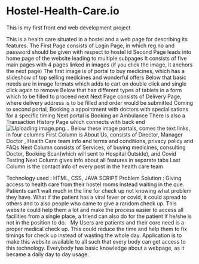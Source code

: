 # Hostel-Health-Care.io
This is my first front end web development project

This is a health care situated in a hostel and a web page for describing its features.
The First Page consists of Login Page, in which reg.no and password should be given with respect to hostel id
Second Page leads into home page of the website leading to multiple subpages
It consists of five main pages with 4 pages linked in images (if you click the image, it anchors the next page)
The first image is of portal to buy medicines, which has a slideshow of top selling medicines and wonderful offers
Below that basic needs are in image formats which adds to cart on double click and single click again to remove
Below that has different types of tablets in a form which to be filled to proceed next
Next Page consists of Delivery Page, where delivery address is to be filled and order would be submitted
Coming to second portal, Booking a appointment with doctors with specialisations for a specific timing
Next portal is Booking an Ambulance
There is also a Transaction History Page which connects with back end![Uploading image.png…]()
Below these image portals, comes the text links, in four columns
First Column is About Us, consists of Director, Manager Doctor , Health Care team info and terms and conditions, privacy policy and FAQs
Next Column consists of Services, of buying medicines, consulting Doctor, Booking Scan(which will sent to Hospital Outside), and Covid Testing
Next Column gives info about all features in separate tabs
Last Column is the contact info of every post in the health care team

Technology used : HTML, CSS, JAVA SCRIPT
Problem Solution : Giving access to health care from their hostel rooms instead waiting in the que. Patients can’t wait much in the line for check up not knowing what problem they have. What if the patient has a viral fever or covid, it could spread to others and to also people who came to give a random check up. This website could help them a lot and make the process easier to access all facilities from a single place, a friend can also do for the patient if he/she is not in the position to do.
 
My Users are patients and their core need is a proper medical check up. This could reduce the time and help them to fix timings for check up instead of wasting the whole day.
Application is to make this website available to all such that every body can get access to this technology. Everybody has basic knowledge about a webpage, as it became a daily day to day usage.


